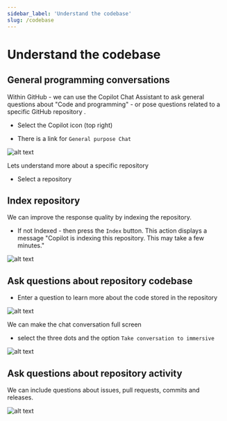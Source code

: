 ```yaml
---
sidebar_label: 'Understand the codebase'
slug: /codebase
---
```


# Understand the codebase 

## General programming conversations

Within GitHub - we can use the Copilot Chat Assistant to ask general questions about "Code and programming" - or pose questions related to a specific GitHub repository . 

- Select the Copilot icon (top right)

- There is a link for `General purpose Chat`

![alt text](../images/codebase1.png)

Lets understand more about a specific repository

- Select a repository

## Index repository 

We can improve the response quality by indexing the repository.

- If not Indexed - then press the `Index` button.  This action displays a message  "Copilot is indexing this repository. This may take a few minutes."

![alt text](../images/codebase2.png)

## Ask questions about repository codebase

- Enter a question to learn more about the code stored in the repository

![alt text](../images/codebase3.png)

We can make the chat conversation full screen 

- select the three dots and the option `Take conversation to immersive` 

![alt text](../images/codebase4.png)

## Ask questions about repository activity 

We can include questions about issues, pull requests, commits and releases. 

![alt text](../images/codebase5.png)

